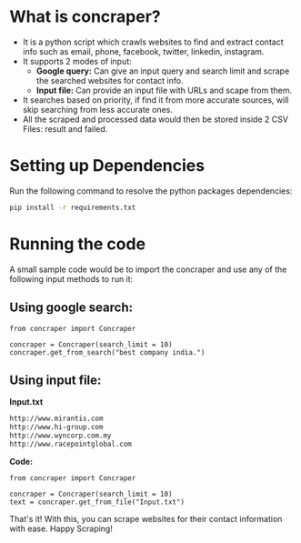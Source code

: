 # What is concraper?
- It is a python script which crawls websites to find and extract contact info such as email, phone, facebook, twitter, linkedin, instagram.
- It supports 2 modes of input:
  - **Google query:** Can give an input query and search limit and scrape the searched websites for contact info.
  - **Input file:** Can provide an input file with URLs and scape from them.
- It searches based on priority, if find it from more accurate sources, will skip searching from less accurate ones.
- All the scraped and processed data would then be stored inside 2 CSV Files: result and failed.

# Setting up Dependencies
Run the following command to resolve the python packages dependencies:

```bash
pip install -r requirements.txt
```

# Running the code
A small sample code would be to import the concraper and use any of the following input methods to run it:

## Using google search:

```code
from concraper import Concraper

concraper = Concraper(search_limit = 10)
concraper.get_from_search("best company india.")
```

## Using input file:

**Input.txt**
```bash
http://www.mirantis.com
http://www.hi-group.com
http://www.wyncorp.com.my
http://www.racepointglobal.com
```

**Code:**
```
from concraper import Concraper

concraper = Concraper(search_limit = 10)
text = concraper.get_from_file("Input.txt")
```

That's it! With this, you can scrape websites for their contact information with ease. Happy Scraping!

